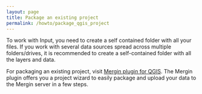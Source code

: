 ```yaml
---
layout: page
title: Package an existing project
permalink: /howto/package_qgis_project
---
```


To work with Input, you need to create a self contained folder with all your files. If you work with several data sources spread across multiple folders/drives, it is recommended to create a self-contained folder with all the layers and data.

For packaging an existing project, visit [Mergin plugin for QGIS](https://help.cloudmergin.com/plugin-new-project). The Mergin plugin offers you a project wizard to easily package and upload your data to the Mergin server in a few steps.

